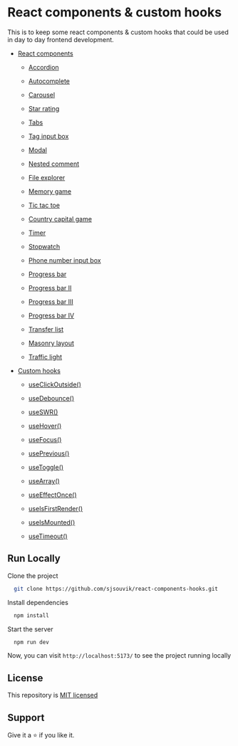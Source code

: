 # React components & custom hooks

This is to keep some react components & custom hooks that could be used in day to day frontend development.

- [React components](https://github.com/sjsouvik/react-components-hooks/tree/main/src/components)

  - [Accordion](https://github.com/sjsouvik/react-components-hooks/tree/main/src/components/AccordionImproved)

  - [Autocomplete](https://github.com/sjsouvik/react-components-hooks/tree/main/src/components/AutoComplete)

  - [Carousel](https://github.com/sjsouvik/react-components-hooks/tree/main/src/components/Carousel)

  - [Star rating](https://github.com/sjsouvik/react-components-hooks/tree/main/src/components/StartRating)

  - [Tabs](https://github.com/sjsouvik/react-components-hooks/tree/main/src/components/TabsImproved)

  - [Tag input box](https://github.com/sjsouvik/react-components-hooks/tree/main/src/components/TagInput)

  - [Modal](https://github.com/sjsouvik/react-components-hooks/tree/main/src/components/Modal)

  - [Nested comment](https://github.com/sjsouvik/react-components-hooks/tree/main/src/components/Comment)

  - [File explorer](https://github.com/sjsouvik/react-components-hooks/tree/main/src/components/FileExplorer)

  - [Memory game](https://github.com/sjsouvik/react-components-hooks/tree/main/src/components/MemoryGame)

  - [Tic tac toe](https://github.com/sjsouvik/react-components-hooks/tree/main/src/components/TicTacToe)

  - [Country capital game](https://github.com/sjsouvik/react-components-hooks/tree/main/src/components/CountryCapitalGame)

  - [Timer](https://github.com/sjsouvik/react-components-hooks/tree/main/src/components/Timer)

  - [Stopwatch](https://github.com/sjsouvik/react-components-hooks/tree/main/src/components/Stopwatch)

  - [Phone number input box](https://github.com/sjsouvik/react-components-hooks/tree/main/src/components/PhoneNumberInput)

  - [Progress bar](https://github.com/sjsouvik/react-components-hooks/tree/main/src/components/ProgressBar)

  - [Progress bar II](https://github.com/sjsouvik/react-components-hooks/tree/main/src/components/ProgressBars%20II)

  - [Progress bar III](https://github.com/sjsouvik/react-components-hooks/tree/main/src/components/ProgressBars%20III)

  - [Progress bar IV](https://github.com/sjsouvik/react-components-hooks/tree/main/src/components/ProgressBars%20IV)

  - [Transfer list](https://github.com/sjsouvik/react-components-hooks/tree/main/src/components/TransferList)

  - [Masonry layout](https://github.com/sjsouvik/react-components-hooks/tree/main/src/components/MasonryLayout)

  - [Traffic light](https://github.com/sjsouvik/react-components-hooks/tree/main/src/components/TrafficLight)

- [Custom hooks](https://github.com/sjsouvik/react-components-hooks/tree/main/src/hooks)

  - [useClickOutside()](https://github.com/sjsouvik/react-components-hooks/blob/main/src/hooks/useClickOutside.js)

  - [useDebounce()](https://github.com/sjsouvik/react-components-hooks/blob/main/src/hooks/useDebounce.js)

  - [useSWR()](https://github.com/sjsouvik/react-components-hooks/blob/main/src/hooks/useSWR.js)

  - [useHover()](https://github.com/sjsouvik/react-components-hooks/blob/main/src/hooks/useHover.js)

  - [useFocus()](https://github.com/sjsouvik/react-components-hooks/blob/main/src/hooks/useFocus.js)

  - [usePrevious()](https://github.com/sjsouvik/react-components-hooks/blob/main/src/hooks/usePrevious.js)

  - [useToggle()](https://github.com/sjsouvik/react-components-hooks/blob/main/src/hooks/useToggle.js)

  - [useArray()](https://github.com/sjsouvik/react-components-hooks/blob/main/src/hooks/useArray.js)

  - [useEffectOnce()](https://github.com/sjsouvik/react-components-hooks/blob/main/src/hooks/useEffectOnce.js)

  - [useIsFirstRender()](https://github.com/sjsouvik/react-components-hooks/blob/main/src/hooks/useIsFirstRender.js)

  - [useIsMounted()](https://github.com/sjsouvik/react-components-hooks/blob/main/src/hooks/useIsMounted.js)

  - [useTimeout()](https://github.com/sjsouvik/react-components-hooks/blob/main/src/hooks/useTimeout.js)

## Run Locally

Clone the project

```bash
  git clone https://github.com/sjsouvik/react-components-hooks.git
```

Install dependencies

```bash
  npm install
```

Start the server

```bash
  npm run dev
```

Now, you can visit `http://localhost:5173/` to see the project running locally

## License

This repository is [MIT licensed](https://github.com/sjsouvik/react-components-hooks/blob/main/LICENSE)

## Support

Give it a ⭐ if you like it.

